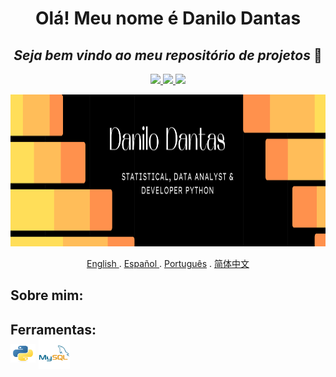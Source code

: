 <!DOCTYPE html>
<html>
  <head>
    <meta charset="utf-8">
    <meta name="viewport" content="width=device-width">
    <link href="style.css" rel="stylesheet" type="text/css" />
  </head>
  <body>
    <h1 align="center"> Olá! Meu nome é Danilo Dantas  </h1>
    <h2 align="center"><i>Seja bem vindo ao meu repositório de projetos  </i> &#128406; </h2> 
<p align="center">
  <a href="https://www.linkedin.com/in/danilo-dantas-j/">
      <img src="https://img.shields.io/badge/Linkedin-Danilo%20Dantas-blue"/>
  </a>
  <a href="https://accounts.google.com/">
      <img src="https://img.shields.io/badge/Gmail-danilodantasanalytics%40%40gmail.com-important"/>
  </a>
    <a href="https://www.instagram.com/_devsoul/">
      <img src="https://img.shields.io/badge/Instagram-devsoul-critical"/>
  </a>
</p>

<img src= "https://github.com/DaniloDantas/Image/blob/master/Banner_Art/Banner_Github.png" height="243" width="1000">
    
<p align="center">
  <a href="/docs/readme_fr.md">English </a>
  .
  <a href="/docs/readme_es.md">Español </a>
  .
  <a href="/docs/readme_pt-BR.md">Português</a>
  .
  <a href="/docs/readme_cn.md">简体中文</a>
</p>
  <h2>
  Sobre mim:

  </h2>
  <h2>
  Ferramentas:
  <br \>
 <img align="center" alt="Rafa-Python" height="30" width="40" src="https://raw.githubusercontent.com/devicons/devicon/master/icons/python/python-original.svg">
 <img align="center" alt="Rafa-Python" height="50" width="50" src="https://github.com/devicons/devicon/blob/master/icons/mysql/mysql-original-wordmark.svg">
  </h2>

</p>
 
  </body>
</html>
